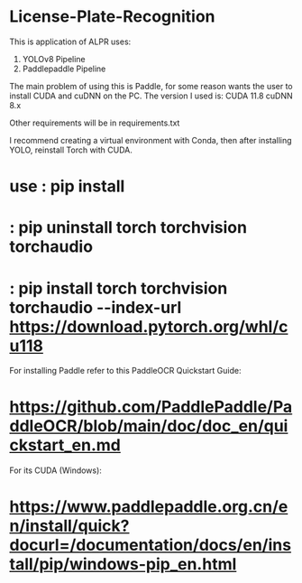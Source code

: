 # License-Plate-Recognition

This is application of ALPR uses:
1. YOLOv8 Pipeline
2. Paddlepaddle Pipeline

The main problem of using this is Paddle, for some reason wants the user to install CUDA and cuDNN on the PC.
The version I used is:
  CUDA 11.8
  cuDNN 8.x

Other requirements will be in requirements.txt

I recommend creating a virtual environment with Conda, then after installing YOLO, reinstall Torch with CUDA.
# use  : pip install 
#      : pip uninstall torch torchvision torchaudio
#      : pip install torch torchvision torchaudio --index-url https://download.pytorch.org/whl/cu118


For installing Paddle refer to this PaddleOCR Quickstart Guide:
# https://github.com/PaddlePaddle/PaddleOCR/blob/main/doc/doc_en/quickstart_en.md
For its CUDA (Windows):
# https://www.paddlepaddle.org.cn/en/install/quick?docurl=/documentation/docs/en/install/pip/windows-pip_en.html
